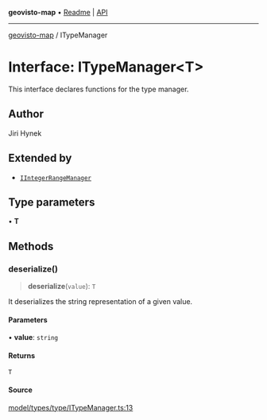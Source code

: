 **geovisto-map** • [Readme](../README.md) \| [API](../globals.md)

***

[geovisto-map](../README.md) / ITypeManager

# Interface: ITypeManager\<T\>

This interface declares functions for the type manager.

## Author

Jiri Hynek

## Extended by

- [`IIntegerRangeManager`](IIntegerRangeManager.md)

## Type parameters

• **T**

## Methods

### deserialize()

> **deserialize**(`value`): `T`

It deserializes the string representation of a given value.

#### Parameters

• **value**: `string`

#### Returns

`T`

#### Source

[model/types/type/ITypeManager.ts:13](https://github.com/geovisto/geovisto-map/blob/5ee2cb5d45c19062fc8fc6beefa2848c076518b6/src/model/types/type/ITypeManager.ts#L13)
